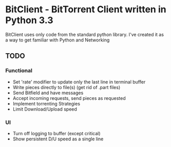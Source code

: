 # BitClient - BitTorrent Client written in Python 3.3

BitClient uses only code from the standard python library. I've created it as a way to get familiar with Python and Networking

## TODO
### Functional
* Set 'rate' modifier to update only the last line in terminal buffer
* Write pieces directly to file\(s\) \(get rid of .part files\)
* Send Bitfield and have messages
* Accept incoming requests, send pieces as requested
* Implement torrenting Strategies
* Limit Download/Upload speed

### UI
* Turn off logging to buffer \(except critical\)
* Show persistent D/U speed as a single line

